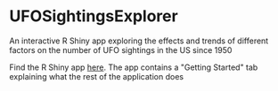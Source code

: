 # UFOSightingsExplorer
An interactive R Shiny app exploring the effects and trends of different factors on the number of UFO sightings in the US since 1950

Find the R Shiny app [here](https://yurj-miamioh.shinyapps.io/UFO_Explorer/). The app contains a "Getting Started" tab explaining what the rest of the application does
